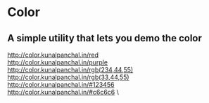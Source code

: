 # Color

## A simple utility that lets you demo the color

http://color.kunalpanchal.in/red \
http://color.kunalpanchal.in/purple \
http://color.kunalpanchal.in/rgb(234,44,55) \
http://color.kunalpanchal.in/rgb(33,44,55) \
http://color.kunalpanchal.in/#123456 \
http://color.kunalpanchal.in/#c6c6c6 \
